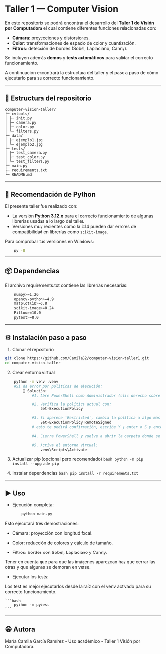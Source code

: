 # Taller 1 — Computer Vision

En este repositorio se podrá encontrar el desarrollo del **Taller 1 de Visión por Computadora** el cual contiene diferentes funciones relacionadas con:
- **Cámara**: proyecciones y distorsiones.
- **Color**: transformaciones de espacio de color y cuantización.
- **Filtros**: detección de bordes (Sobel, Laplaciano, Canny).

Se incluyen además **demos** y **tests automáticos** para validar el correcto funcionamiento.

A continuación encontrará la estructura del taller y el paso a paso de cómo ejecutarlo para su correcto funcionamiento.

---

## 📂 Estructura del repositorio

```
computer-vision-taller/
├─ cvtools/
│ ├─ init.py
│ ├─ camera.py
│ ├─ color.py
│ └─ filters.py
├─ data/
│ ├─ ejemplo1.jpg
│ └─ ejemplo2.jpg
├─ tests/
│ ├─ test_camera.py
│ ├─ test_color.py
│ └─ test_filters.py
├─ main.py
├─ requirements.txt
└─ README.md
```

---

## 🐍 Recomendación de Python

El presente taller fue realizado con:

- La versión **Python 3.12.x** para el correcto funcionamiento de algunas librerias usadas a lo largo del taller.  
- Versiones muy recientes como la 3.14 pueden dar errores de compatibilidad en librerías como `scikit-image`.

Para comprobar tus versiones en Windows:
```bash
    py -0
```

---

## 📦 Dependencias

El archivo requirements.txt contiene las librerías necesarias:
```bash
    numpy>=1.26
    opencv-python>=4.9
    matplotlib>=3.8
    scikit-image>=0.24
    Pillow>=10.0
    pytest>=8.0

```

---

## ⚙️ Instalación paso a paso

1. Clonar el repositorio
```bash
git clone https://github.com/CamilaG2/computer-vision-taller1.git
cd computer-vision-taller
```

2. Crear entorno virtual

```bash
    python -m venv .venv
    #Si da error por políticas de ejecución:
        🔧 Solución:
            #1. Abre PowerShell como Administrador (clic derecho sobre PowerShell → "Ejecutar como administrador").

            #2. Verifica la política actual con: 
                Get-ExecutionPolicy

            #3. Si aparece 'Restricted', cambia la política a algo más permisivo, por ejemplo RemoteSigned:
                Set-ExecutionPolicy RemoteSigned
            # esto te pedirá confirmación, escribe Y y enter o S y enter.

            #4. Cierra PowerShell y vuelve a abrir la carpeta donde se guardó el proyecto para ejecutar.

            #5. Activa el entorno virtual: 
                venv\Scripts\Activate
```

3. Actualizar pip (opcional pero recomendado)
        ```bash
            python -m pip install --upgrade pip
        ```

4. Instalar dependencias
        ```bash
            pip install -r requirements.txt
        ```

---

## ▶️ Uso

- Ejecución completa:

    ```bash
        python main.py
    ```

Esto ejecutará tres demostraciones:

- Cámara: proyección con longitud focal.

- Color: reducción de colores y cálculo de tamaño.

- Filtros: bordes con Sobel, Laplaciano y Canny.
    
Tener en cuenta que para que las imágenes aparezcan hay que cerrar las otras y que algunas se demoran en verse.

- Ejecutar los tests:

Los test es mejor ejecutarlos desde la raíz con el venv activado para su correcto funcionamiento.

    ```bash
        python -m pytest
    ```
---

## 😄 Autora

María Camila García Ramírez - Uso académico - Taller 1 Visión por Computadora.

